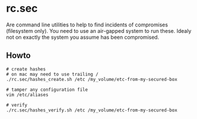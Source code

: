 # rc.sec

Are command line utilities to help to find incidents of compromises (filesystem only).
You need to use an air-gapped system to run these. Idealy not on exactly the system you assume has been compromised.

## Howto

```
# create hashes
# on mac may need to use trailing /
./rc.sec/hashes_create.sh /etc /my_volume/etc-from-my-secured-box

# tamper any configuration file
vim /etc/aliases

# verify
./rc.sec/hashes_verify.sh /etc /my_volume/etc-from-my-secured-box
```
